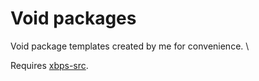 
# Void packages

Void package templates created by me for convenience. \

Requires [xbps-src](https://github.com/void-linux/void-packages#quick-start).

